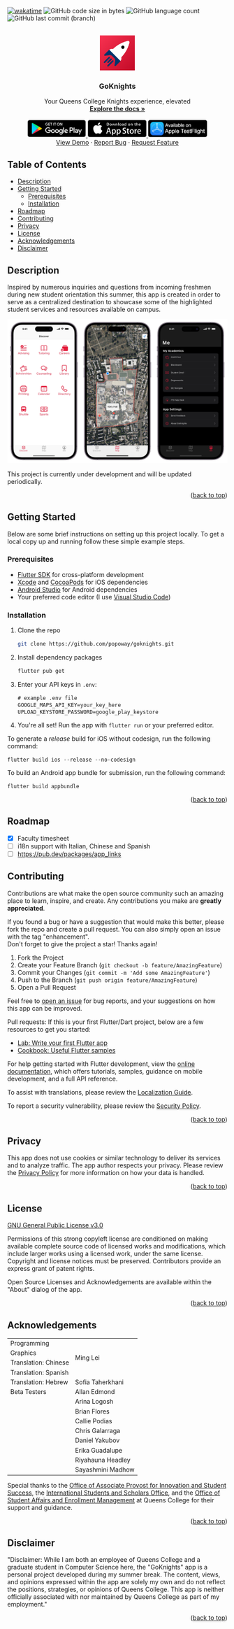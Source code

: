 <a name="readme-top"></a>
[![wakatime](https://wakatime.com/badge/github/popoway/goknights.svg)](https://wakatime.com/badge/github/popoway/goknights) 
![GitHub code size in bytes](https://img.shields.io/github/languages/code-size/popoway/goknights)
![GitHub language count](https://img.shields.io/github/languages/count/popoway/goknights)
![GitHub last commit (branch)](https://img.shields.io/github/last-commit/popoway/goknights/main)

<!-- PROJECT LOGO -->
<br />
<div align="center">
  <a href="https://github.com/popoway/goknights">
    <img src="assets/icon/icon.png" alt="GoKnights logo" width="80" height="80">
  </a>

  <h3 align="center">GoKnights</h3>

  <p align="center">
    Your Queens College Knights experience, elevated
    <br />
    <a href="#readme-toc"><strong>Explore the docs »</strong></a>
    <br />
    <br />
    <a href="https://play.google.com/store/apps/details?id=com.popoway.goknights" target="_blank">
      <img src="assets/docs/googleplay-badge.png" alt="Get it on Google Play" height="40">
    </a>
    <a href="https://apps.apple.com/us/app/goknights/id6463623285?platform=ipad" target="_blank">
      <img src="assets/docs/appstore-badge.png" alt="Download on the App Store" height="40">
    </a>
    <a href="https://testflight.apple.com/join/74kqoOhR" target="_blank">
      <img src="assets/docs/testflight-badge.png" alt="Available on Apple TestFlight" height="40">
    </a>
    <br />
    <a href="https://apps.apple.com/us/app/goknights/id6463623285?platform=ipad" target="_blank">View Demo</a>
    ·
    <a href="https://github.com/popoway/goknights/issues">Report Bug</a>
    ·
    <a href="https://github.com/popoway/goknights/issues">Request Feature</a>
  </p>
</div>

## Table of Contents
<a name="readme-toc"></a>
- [Description](#description)
- [Getting Started](#getting-started)
  - [Prerequisites](#prerequisites)
  - [Installation](#installation)
- [Roadmap](#roadmap)
- [Contributing](#contributing)
- [Privacy](#privacy)
- [License](#license)
- [Acknowledgements](#acknowledgements)
- [Disclaimer](#disclaimer)

## Description

Inspired by numerous inquiries and questions from incoming freshmen during new student orientation this summer, this app is created in order to serve as a centralized destination to showcase some of the highlighted student services and resources available on campus.

![Screen shot of home screen of goknights](./assets/screenshots/app_overview.jpg)

This project is currently under development and will be updated periodically.

<p align="right">(<a href="#readme-top">back to top</a>)</p>

## Getting Started

Below are some brief instructions on setting up this project locally. To get a local copy up and running follow these simple example steps.

### Prerequisites

* [Flutter SDK](https://flutter.dev/docs/get-started/install) for cross-platform development
* [Xcode](https://developer.apple.com/xcode/) and [CocoaPods](https://cocoapods.org/) for iOS dependencies
* [Android Studio](https://developer.android.com/studio) for Android dependencies
* Your preferred code editor (I use [Visual Studio Code](https://code.visualstudio.com/))

### Installation

1. Clone the repo
   ```sh
   git clone https://github.com/popoway/goknights.git
   ```
2. Install dependency packages
   ```sh
   flutter pub get
   ```
3. Enter your API keys in `.env`:
   ```
   # example .env file
   GOOGLE_MAPS_API_KEY=your_key_here
   UPLOAD_KEYSTORE_PASSWORD=google_play_keystore
   ```
4. You're all set! Run the app with `flutter run` or your preferred editor.

To generate a _release_ build for iOS without codesign, run the following command:
```
flutter build ios --release --no-codesign
```

To build an Android app bundle for submission, run the following command:
```
flutter build appbundle
```

<p align="right">(<a href="#readme-top">back to top</a>)</p>

## Roadmap

- [x] Faculty timesheet
- [ ] i18n support with Italian, Chinese and Spanish
- [ ] https://pub.dev/packages/app_links

## Contributing

Contributions are what make the open source community such an amazing place to learn, inspire, and create. Any contributions you make are **greatly appreciated**.

If you found a bug or have a suggestion that would make this better, please fork the repo and create a pull request. You can also simply open an issue with the tag "enhancement".  
Don't forget to give the project a star! Thanks again!

1. Fork the Project
2. Create your Feature Branch (`git checkout -b feature/AmazingFeature`)
3. Commit your Changes (`git commit -m 'Add some AmazingFeature'`)
4. Push to the Branch (`git push origin feature/AmazingFeature`)
5. Open a Pull Request

Feel free to [open an issue](https://github.com/popoway/goknights/issues/new) for bug reports, and your suggestions on how this app can be improved.

Pull requests: If this is your first Flutter/Dart project, below are a few resources to get you started:

- [Lab: Write your first Flutter app](https://docs.flutter.dev/get-started/codelab)
- [Cookbook: Useful Flutter samples](https://docs.flutter.dev/cookbook)

For help getting started with Flutter development, view the
[online documentation](https://docs.flutter.dev/), which offers tutorials, samples, guidance on mobile development, and a full API reference.

To assist with translations, please review the [Localization Guide](https://github.com/popoway/goknights/wiki/Translations).

To report a security vulnerability, please review the [Security Policy](https://github.com/popoway/goknights/blob/main/SECURITY.md).

<p align="right">(<a href="#readme-top">back to top</a>)</p>

## Privacy

This app does not use cookies or similar technology to deliver its services and to analyze traffic. The app author respects your privacy. Please review the [Privacy Policy](https://github.com/popoway/goknights/blob/main/PRIVACY.md) for more information on how your data is handled.

<p align="right">(<a href="#readme-top">back to top</a>)</p>

## License

[GNU General Public License v3.0](https://github.com/popoway/goknights/blob/main/LICENSE)

Permissions of this strong copyleft license are conditioned on making available complete source code of licensed works and modifications, which include larger works using a licensed work, under the same license. Copyright and license notices must be preserved. Contributors provide an express grant of patent rights.

Open Source Licenses and Acknowledgements are available within the "About" dialog of the app.

<p align="right">(<a href="#readme-top">back to top</a>)</p>

## Acknowledgements

<table style="width: 100%;">
    <tbody>
        <tr>
            <td>Programming</td>
            <td rowspan=4>Ming Lei</td>
        </tr>
        <tr>
            <td>Graphics</td>
        </tr>
        <tr>
            <td>Translation: Chinese</td>
        </tr>
        <tr>
            <td>Translation: Spanish</td>
        </tr>
        <tr>
            <td>Translation: Hebrew</td>
            <td>Sofia Taherkhani</td>
        </tr>
        <tr>
            <td style="vertical-align: top;" rowspan=9>Beta Testers</td>
            <td>Allan Edmond</td>
        </tr>
        <tr>
            <td>Arina Logosh</td>
        </tr>
        <tr>
            <td>Brian Flores</td>
        </tr>
        <tr>
            <td>Callie Podias</td>
        </tr>
        <tr>
            <td>Chris Galarraga</td>
        </tr>
        <tr>
            <td>Daniel Yakubov</td>
        </tr>
        <tr>
            <td>Erika Guadalupe</td>
        </tr>
        <tr>
            <td>Riyahauna Headley</td>
        </tr>
        <tr>
            <td>Sayashmini Madhow</td>
        </tr>
    </tbody>
</table>

Special thanks to the [Office of Associate Provost for Innovation and Student Success](https://www.qc.cuny.edu/student-success/), the [International Students and Scholars Office](https://www.qc.cuny.edu/academics/iss/), and the [Office of Student Affairs and Enrollment Management](https://www.qc.cuny.edu/student-affairs-enrollment-management/) at Queens College for their support and guidance.

<p align="right">(<a href="#readme-top">back to top</a>)</p>

## Disclaimer

"Disclaimer: While I am both an employee of Queens College and a graduate student in Computer Science here, the "GoKnights" app is a personal project developed during my summer break. The content, views, and opinions expressed within the app are solely my own and do not reflect the positions, strategies, or opinions of Queens College. This app is neither officially associated with nor maintained by Queens College as part of my employment."

<p align="right">(<a href="#readme-top">back to top</a>)</p>
